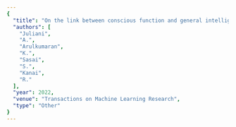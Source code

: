 ```yaml
---
{
  "title": "On the link between conscious function and general intelligence in humans and machines",
  "authors": [
    "Juliani",
    "A.",
    "Arulkumaran",
    "K.",
    "Sasai",
    "S.",
    "Kanai",
    "R."
  ],
  "year": 2022,
  "venue": "Transactions on Machine Learning Research",
  "type": "Other"
}
---
```

